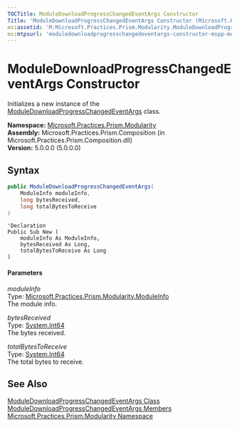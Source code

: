 ```yaml
---
TOCTitle: ModuleDownloadProgressChangedEventArgs Constructor
Title: 'ModuleDownloadProgressChangedEventArgs Constructor (Microsoft.Practices.Prism.Modularity)'
ms:assetid: 'M:Microsoft.Practices.Prism.Modularity.ModuleDownloadProgressChangedEventArgs.\#ctor(Microsoft.Practices.Prism.Modularity.ModuleInfo,System.Int64,System.Int64)'
ms:mtpsurl: 'moduledownloadprogresschangedeventargs-constructor-mspp-modularity.md'
---
```


# ModuleDownloadProgressChangedEventArgs Constructor

Initializes a new instance of the [ModuleDownloadProgressChangedEventArgs](/patterns-practices/reference/moduledownloadprogresschangedeventargs-class-mspp-modularity) class.

**Namespace:** [Microsoft.Practices.Prism.Modularity](/patterns-practices/reference/mspp-modularity-namespace)  <br/>
**Assembly:** Microsoft.Practices.Prism.Composition (in Microsoft.Practices.Prism.Composition.dll)<br/>
**Version:** 5.0.0.0 (5.0.0.0)

## Syntax

```C#
public ModuleDownloadProgressChangedEventArgs(
	ModuleInfo moduleInfo,
	long bytesReceived,
	long totalBytesToReceive
)
```
```VB
'Declaration
Public Sub New ( 
	moduleInfo As ModuleInfo,
	bytesReceived As Long,
	totalBytesToReceive As Long
)
```

#### Parameters

*moduleInfo*  
Type: [Microsoft.Practices.Prism.Modularity.ModuleInfo](/patterns-practices/reference/moduleinfo-class-mspp-modularity)  
The module info.

*bytesReceived*  
Type: [System.Int64](http://msdn.microsoft.com/en-us/library/6yy583ek)  
The bytes received.

*totalBytesToReceive*  
Type: [System.Int64](http://msdn.microsoft.com/en-us/library/6yy583ek)  
The total bytes to receive.

## See Also

[ModuleDownloadProgressChangedEventArgs Class](/patterns-practices/reference/moduledownloadprogresschangedeventargs-class-mspp-modularity)<br/>
[ModuleDownloadProgressChangedEventArgs Members](/patterns-practices/reference/moduledownloadprogresschangedeventargs-members-mspp-modularity)<br/>
[Microsoft.Practices.Prism.Modularity Namespace](/patterns-practices/reference/mspp-modularity-namespace)<br/>